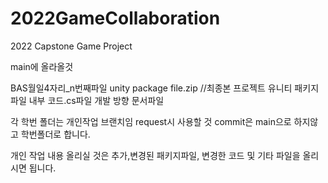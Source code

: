 # 2022GameCollaboration
2022 Capstone Game Project

main에 올라올것

BAS월일4자리_n번째파일 unity package file.zip //최종본 프로젝트 유니티 패키지 파일
내부 코드.cs파일
개발 방향 문서파일

각 학번 폴더는 개인작업 브랜치임 request시 사용할 것
commit은 main으로 하지않고 학번폴더로 합니다.

개인 작업 내용 올리실 것은 추가,변경된 패키지파일, 변경한 코드 및 기타 파일을 올리시면 됩니다.
